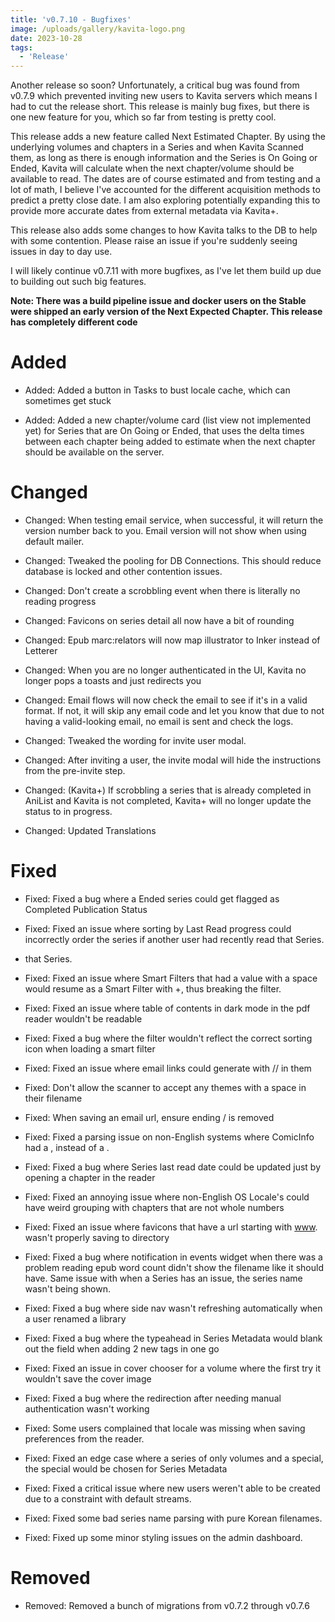 ```yaml
---
title: 'v0.7.10 - Bugfixes'
image: /uploads/gallery/kavita-logo.png
date: 2023-10-28
tags:
  - 'Release'
---
```


Another release so soon? Unfortunately, a critical bug was found from v0.7.9 which prevented inviting new users to Kavita servers which means I had to cut the release short. This release is mainly bug fixes, but there is one new feature for you, which so far from testing is pretty cool.



This release adds a new feature called Next Estimated Chapter. By using the underlying volumes and chapters in a Series and when Kavita Scanned them, as long as there is enough information and the Series is On Going or Ended, Kavita will calculate when the next chapter/volume should be available to read. The dates are of course estimated and from testing and a lot of math, I believe I've accounted for the different acquisition methods to predict a pretty close date. I am also exploring potentially expanding this to provide more accurate dates from external metadata via Kavita+. 



This release also adds some changes to how Kavita talks to the DB to help with some contention. Please raise an issue if you're suddenly seeing issues in day to day use. 



I will likely continue v0.7.11 with more bugfixes, as I've let them build up due to building out such big features. 



**Note: There was a build pipeline issue and docker users on the Stable were shipped an early version of the Next Expected Chapter. This release has completely different code**



# Added

- Added: Added a button in Tasks to bust locale cache, which can sometimes get stuck

- Added: Added a new chapter/volume card (list view not implemented yet) for Series that are On Going or Ended, that uses the delta times between each chapter being added to estimate when the next chapter should be available on the server.



# Changed

- Changed: When testing email service, when successful, it will return the version number back to you. Email version will not show when using default mailer.

- Changed: Tweaked the pooling for DB Connections. This should reduce database is locked and other contention issues.

- Changed: Don't create a scrobbling event when there is literally no reading progress

- Changed: Favicons on series detail all now have a bit of rounding

- Changed: Epub marc:relators will now map illustrator to Inker instead of Letterer

- Changed: When you are no longer authenticated in the UI, Kavita no longer pops a toasts and just redirects you

- Changed: Email flows will now check the email to see if it's in a valid format. If not, it will skip any email code and let you know that due to not having a valid-looking email, no email is sent and check the logs.

- Changed: Tweaked the wording for invite user modal.

- Changed: After inviting a user, the invite modal will hide the instructions from the pre-invite step.

- Changed: (Kavita+) If scrobbling a series that is already completed in AniList and Kavita is not completed, Kavita+ will no longer update the status to in progress. 

- Changed: Updated Translations



# Fixed

- Fixed: Fixed a bug where a Ended series could get flagged as Completed Publication Status

- Fixed: Fixed an issue where sorting by Last Read progress could incorrectly order the series if another user had recently read that Series.

- that Series.

- Fixed: Fixed an issue where Smart Filters that had a value with a space would resume as a Smart Filter with +, thus breaking the filter.

- Fixed: Fixed an issue where table of contents in dark mode in the pdf reader wouldn't be readable 

- Fixed: Fixed a bug where the filter wouldn't reflect the correct sorting icon when loading a smart filter

- Fixed: Fixed an issue where email links could generate with // in them

- Fixed: Don't allow the scanner to accept any themes with a space in their filename

- Fixed: When saving an email url, ensure ending / is removed

- Fixed: Fixed a parsing issue on non-English systems where ComicInfo had a , instead of a . 

- Fixed: Fixed a bug where Series last read date could be updated just by opening a chapter in the reader

- Fixed: Fixed an annoying issue where non-English OS Locale's could have weird grouping with chapters that are not whole numbers

- Fixed: Fixed an issue where favicons that have a url starting with [www](http://www/). wasn't properly saving to directory

- Fixed: Fixed a bug where notification in events widget when there was a problem reading epub word count didn't show the filename like it should have. Same issue with when a Series has an issue, the series name wasn't being shown.

- Fixed: Fixed a bug where side nav wasn't refreshing automatically when a user renamed a library

- Fixed: Fixed a bug where the typeahead in Series Metadata would blank out the field when adding 2 new tags in one go 

- Fixed: Fixed an issue in cover chooser for a volume where the first try it wouldn't save the cover image 

- Fixed: Fixed a bug where the redirection after needing manual authentication wasn't working

- Fixed: Some users complained that locale was missing when saving preferences from the reader.

- Fixed: Fixed an edge case where a series of only volumes and a special, the special would be chosen for Series Metadata

- Fixed: Fixed a critical issue where new users weren't able to be created due to a constraint with default streams.

- Fixed: Fixed some bad series name parsing with pure Korean filenames.

- Fixed: Fixed up some minor styling issues on the admin dashboard.



# Removed

- Removed: Removed a bunch of migrations from v0.7.2 through v0.7.6